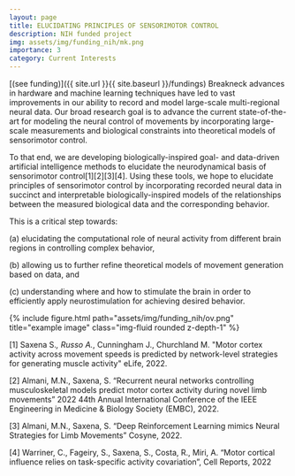 ```yaml
---
layout: page
title: ELUCIDATING PRINCIPLES OF SENSORIMOTOR CONTROL
description: NIH funded project
img: assets/img/funding_nih/mk.png
importance: 3
category: Current Interests
---
```

[(see funding)]({{ site.url }}{{ site.baseurl }}/fundings) 
Breakneck advances in hardware and machine learning techniques have led to vast improvements in our ability to record and model large-scale multi-regional neural data. Our broad research goal is to advance the current state-of-the-art for modeling the neural control of movements by incorporating large-scale measurements and biological constraints into theoretical models of sensorimotor control.

To that end, we are developing biologically-inspired goal- and data-driven artificial intelligence methods to elucidate the neurodynamical basis of sensorimotor control[1][2][3][4]. Using these tools, we hope to elucidate principles of sensorimotor control by incorporating recorded neural data in succinct and interpretable biologically-inspired models of the relationships between the measured biological data and the corresponding behavior.

This is a critical step towards: 

(a) elucidating the computational role of neural activity from different brain regions in controlling complex behavior, 

(b) allowing us to further refine theoretical models of movement generation based on data, and 

(c) understanding where and how to stimulate the brain in order to efficiently apply neurostimulation for achieving desired behavior.

<div class="row">
    <div class="col-sm mt-3 mt-md-0">
        {% include figure.html path="assets/img/funding_nih/ov.png" title="example image" class="img-fluid rounded z-depth-1" %}
    </div>
</div>

[1] Saxena S.*, Russo A.*, Cunningham J., Churchland M. "Motor cortex activity across movement speeds is predicted by network-level strategies for generating muscle activity" eLife, 2022.

[2] Almani, M.N., Saxena, S. “Recurrent neural networks controlling musculoskeletal models predict motor cortex activity during novel limb movements” 2022 44th Annual International Conference of the IEEE Engineering in Medicine & Biology Society (EMBC), 2022.

[3] Almani, M.N., Saxena, S. “Deep Reinforcement Learning mimics Neural Strategies for Limb Movements” Cosyne, 2022. 

[4] Warriner, C., Fageiry, S., Saxena, S., Costa, R., Miri, A. “Motor cortical influence relies on task-specific activity covariation”, Cell Reports, 2022
